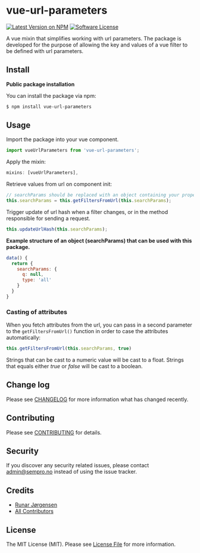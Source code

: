 # vue-url-parameters

[![Latest Version on NPM](https://img.shields.io/npm/v/vue-url-parameters.svg?style=flat-square)](https://npmjs.com/package/vue-url-parameters)
[![Software License](https://img.shields.io/badge/license-MIT-brightgreen.svg?style=flat-square)](LICENSE.md)

A vue mixin that simplifies working with url parameters. The package is developed for the purpose of allowing the key and values of a vue filter to be defined with url parameters.

## Install

**Public package installation**

You can install the package via npm:

```bash
$ npm install vue-url-parameters
```

## Usage

Import the package into your vue component.
```js
import vueUrlParameters from 'vue-url-parameters';
```

Apply the mixin:
```js
mixins: [vueUrlParameters],
```

Retrieve values from url on component init:
```js
// searchParams should be replaced with an object containing your properties
this.searchParams = this.getFiltersFromUrl(this.searchParams);
```

Trigger update of url hash when a filter changes, or in the method responsible for sending a request.
```js
this.updateUrlHash(this.searchParams);
```

**Example structure of an object (searchParams) that can be used with this package.**
```js
data() {
  return {
    searchParams: {
      q: null,
      type: 'all'
    }
  }
}
```

### Casting of attributes

When you fetch attributes from the url, you can pass in a second parameter to the `getFiltersFromUrl()` function in order to case the attributes automatically:

```js
this.getFiltersFromUrl(this.searchParams, true)
```

Strings that can be cast to a numeric value will be cast to a float. Strings that equals either *true* or *false* will be cast to a boolean.

## Change log

Please see [CHANGELOG](CHANGELOG.md) for more information what has changed recently.

## Contributing

Please see [CONTRIBUTING](CONTRIBUTING.md) for details.

## Security

If you discover any security related issues, please contact [admin@sempro.no](mailto:admin@sempro.no) instead of using the issue tracker.

## Credits

- [Runar Jørgensen](https://github.com/ventrec)
- [All Contributors](../../contributors)

## License

The MIT License (MIT). Please see [License File](LICENSE.md) for more information.
